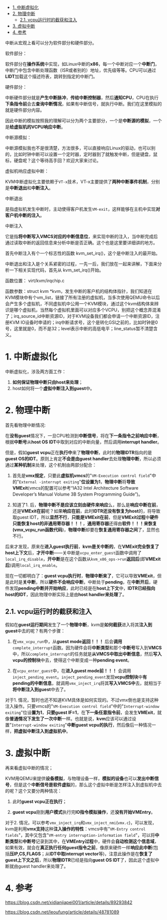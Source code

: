 <!-- @import "[TOC]" {cmd="toc" depthFrom=1 depthTo=6 orderedList=false} -->

<!-- code_chunk_output -->

- [1. 中断虚拟化](#1-中断虚拟化)
- [2. 物理中断](#2-物理中断)
  - [2.1. vcpu运行时的截获和注入](#21-vcpu运行时的截获和注入)
- [3. 虚拟中断](#3-虚拟中断)
- [4. 参考](#4-参考)

<!-- /code_chunk_output -->

中断从宏观上看可以分为软件部分和硬件部分。

软件部分：

软件部分在**操作系统**中实现，如Linux中断的**x86**，每一个中断对应一个**中断门**，中断门中包含中断处理函数（ISR或者别的）地址，优先级等等。CPU可以通过**LIDT**加载这个描述符表，跳转到指定的中断门。

硬件部分：

中断硬件部分就是**产生中断脉冲**，**传给中断控制器**，然后**通知CPU**，CPU在执行**下条指令前**会去**查询中断情况**，如果有中断信号，就执行中断。我们在这里模拟的就是硬件部分内容。

因此中断的模拟按照我的理解可以分为两个主要部分，一个是**中断源的模拟**，一个是**给虚拟机的VCPU响应中断**。

中断源模拟：

中断源模拟我也不是很清楚，方法很多，可以直接响应Linux的驱动，也可以别的，比如时钟中断可以设置一个定时器，定时器到了就触发中断，但是键盘，鼠标，硬盘呢？这个等待高手回？欢迎大家来讨论。

虚拟机响应虚拟中断：

KVM中断虚拟化主要依赖于`VT-x`技术，VT-x主要提供了**两种中断事件机制**，分别是**中断退出**和**中断注入**。

中断退出

是指虚拟机发生中断时，主动使得客户机发生`VM-exit`，这样能够在主机中实现**对客户机中断的注入**。

中断注入

它是指**将中断写入VMCS对应的中断信息位**，来实现中断的注入，当中断完成后通过读取中断的返回信息来分析中断是否正确。这个也是这里要详细讲的地方。

首先中断注入有个一个标志性的函数 kvm_set_irq()，这个是中断注入的最开始。

中断退出和注入是个关系紧密的过程，一先一后，我们放在一起来讲解，下面来分析一下相关实现代码，首先从 kvm_set_irq()开始。

函数位置： virt/kvm/irqchip.c

函数参数：struct kvm *kvm，发生中断的客户机的结构体指针，我们知道在KVM模块中有个vm_list，链接了所有注册的虚拟机，当多次使用QEMU命令以后会产生多个虚拟机，不同虚拟机中公用一个KVM模块，通过这个kvm结构体来辨识是哪个虚拟机，当然每个虚拟机里面可以对应多个VCPU，别把这个概念弄混淆了；irq_source_id中断资源ID，对于KVM设备我们都会申请一个中断资源ID，注册KVM IO设备时申请的；irq中断请求号，这个是转化GSI之前的，比如时钟是0号，这里就是0，而不是32；level表示中断的高低电平；line_status暂不清楚含义。



# 1. 中断虚拟化

中断虚拟化，涉及两方面工作：

1. **如何保证物理中断只由host来处理**；
2. host如何将一个**虚拟中断注入到guest**中。

# 2. 物理中断

首先看物理中断情况:

在**没有guest**情况下，一旦CPU检测到**中断信号**，将在**下一条指令之前响应中断**，根据**中断号**从**host OS IDT**中取到对应的中断向量，然后调用**interrupt handler**。

但是，假如**guest vcpu**正在**执行中**来了**物理中断**，此时的**物理IDTR**指向的是**guest OS的IDT**。原则上肯定**不会是由guest handler**去处理**物理中断**，所以必须通过**某种机制**来处理，这个机制由两部分配合：

1. 首先是**vmx规定**，只要此**虚拟机vmcs**的"`VM-Execution control field`"中的"`External -interrupt exiting`"**位设置为1**，**物理中断**将**导致VMExit**(vmcs的配置可以参考“IA32 Intel Architecture Software Developer’s Manual Volume 3B System Programming Guide”)。

2. 知道了1. 后，**物理中断不是应该立刻由硬件来响应**么，那么是**响应中断在前**，还是**VMExit在前**呢？如果**响应在前**，此时**IDTR还没有恢复为host**的，将导致取guest IDT，所以**显然不行**，**只能是VMExit在前**，但是**VMExit过程**中**硬件只能恢复host的非通用寄存器！！！**，**通用寄存器**还得由**软件！！！来恢复(vmx_vcpu_run函数代码**)，**物理中断**却要在**恢复通用寄存器之间**了，显然也不行。

后来才发现，原来在**进入guest执行前**，**kvm是关中断的**，在**VMExit完全恢复了host上下文**后，**才开中断**——关中断是`vcpu_enter_guest`函数中调用了`local_irq_disable`，**开中断**是在这个函数从`kvm_x86_ops->run`**返回后**(即**VMExit后**)调用`local_irq_enable`。

现在一切都明白了：**guest vcpu执行时**，**物理中断来了**，它可以导致**VMExit**，但是此时是**关中断**，所以**硬件不会响应中断**，中断处于**pending**，在**中断开后**，硬件发现**pending中断并开始响应**，此时已经是在**host上下文**中，**IDTR已经指向host的IDT**，因此物理中断实际上是由**host handler来处理**了。

## 2.1. vcpu运行时的截获和注入

假如在**guest运行期间**发生了一个**物理中断**，kvm是**如何截获**进入将其**注入到guest**中去的呢？有两个步骤：

1. 在`vmx_vcpu_run`中，从**guest mode返回！！！** 后会**调用**`complete_interrupt`函数。因为硬件会将**中断类型**和那个**中断号**写入到**VMCS**中，所以`complete_interrupt`的任务就是**从VMCS中取出中断信息**，然后**写入vcpu的控制块**中去，使得这个中断变成一种**pending event**。

2. 在`vcpu_enter_guest`中，在**进入guest mode前！！！** 会调用`inject_pending_event`。`inject_pending_event`发现**vcpu控制块**中**有pending的中断信息**，就调用`vmx_inject_irq`将其**写入VMCS中**去，就相当于**将中断注入到guest**中去了。

对于1. 情况，暂时也还不知道KVM具体是如何实现的。不过vmx倒也是支持这种注入操作。只要vmcs的"`VM-Execution control field`"中的"`Interrupt-window exiting`"位设**置为1**，**只要guest IF=1**，在**下一条任意指令前**，会发生**VMExit**，就像**普通情况下发生了一次中断**一样。也就是说，**kvm**应该可以通过设置"`Interrupt-window exiting`"**中断guest vcpu的执行**，然后像后一种情况一样，**把虚拟中断注入到虚拟机中**。

# 3. 虚拟中断

再来看虚拟中断的情况；

KVM用QEMU来提供**设备模拟**，与物理设备一样，**模拟的设备**也可以**发出中断信号**，但是这个**中断信号是软件虚拟**的，那么这个虚拟中断是怎样注入到虚拟机中去的呢？这个又要分两种情况：

1. 此时**guest vcpu正在执行**；

2. **guest vcpu**刚到**用户模式**执行完**IO指令模拟操作**，还**没有开始VMEntry**。

对于2. 情况，可以参考`vmx_inject_irq`和`vmx_inject_nmi`(`vmx.c`)，可以发现，kvm是利用**vmx支持**这种**注入操作的特性**：vmcs中有"`VM-Entry control fields`"，其中又包含"`VM-entry interruption-information field`"，可以将**中断类型**和**中断号**记录到其中，在**VMEntry过程**中，硬件会**自动检测这个信息域**，如果有效，就会在**真正执行任何guest指令之前**，像原来硬件一样**响应此中断**(包括**压IP,CS,FLAGS**；从**IDT中取interrupt vector**等)，注意此操作是在**恢复了guest上下文之后**，所以**物理IDTR**已经是指向**guest OS IDT**了，因此这个虚拟中断就由guest handler来处理了。

# 4. 参考

https://blog.csdn.net/xidianjiapei001/article/details/89293842

https://blog.csdn.net/leoufung/article/details/48781089